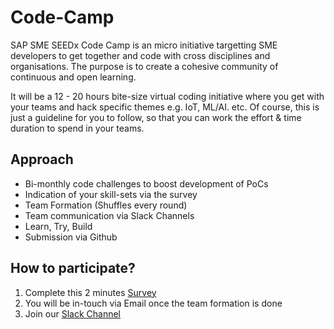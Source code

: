 # Code-Camp
SAP SME SEEDx Code Camp is an micro initiative targetting SME developers to get together and code with cross disciplines and organisations. The purpose is to create a cohesive community of continuous and open learning.

It will be a 12 - 20 hours bite-size virtual coding initiative where you get with your teams and hack specific themes e.g. IoT, ML/AI. etc. Of course, this is just a guideline for you to follow, so that you can work the effort & time duration to spend in your teams.

## Approach
- Bi-monthly code challenges to boost development of PoCs
- Indication of your skill-sets via the survey
- Team Formation (Shuffles every round)
- Team communication via Slack Channels
- Learn, Try, Build
- Submission via Github

## How to participate?
1. Complete this 2 minutes [Survey](https://docs.google.com/forms/d/e/1FAIpQLSeZIuM2x_oPR5NWkRDkyyLbfRq7G9mD4I3MVHFzuha9Qxyx7Q/viewform)
2. You will be in-touch via Email once the team formation is done
3. Join our [Slack Channel](https://join.slack.com/t/smb-seedx/shared_invite/enQtMjU1OTYzMzQ4MDA1LTYxYTY0OGQzODc1NmI4NjMxMjZlY2JjNGU1ZWMwNmFkNzdkZmIwYzQ4OGVmNzIzNTJmNGQ1MDNlMjE2Y2E2NjQ)
